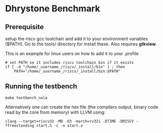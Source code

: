 # Dhrystone Benchmark

## Prerequisite

setup the riscv gcc toolchain and add it to your environment variables ($PATH). Go to the tools/ directory for install these.
Also requires **gtkview**.

This is an example for linux users on how to add it to your .profile

    # set PATH so it includes riscv toolchain bin if it exists
    if [ -d "/home/_username_/riscv/_install/bin" ] ; then
        PATH="/home/_username_/riscv/_install/bin:$PATH"


## Running the testbench
    
    make testbench_nola


Alternatively one can create the hex file (the compilers output, binary code read by the core from memory) with LLVM using:

    clang --target=riscv32 -MD -O3 -march=rv32i -DTIME -DRISCV -ffreestanding start.S -c -o start.o